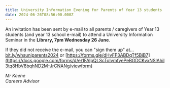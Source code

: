 ```yaml
---
title: University Information Evening for Parents of Year 13 students
date: 2024-06-26T08:56:00.000Z
---
```

An invitation has been sent by e-mail to all parents / caregivers of Year 13 students (and year 13 school e-mail) to attend a University Information Seminar in the **Library, 7pm Wednesday 26 June**.  

If they did not receive the e-mail, you can "sign them up" at...  
[bit.ly/whsuniparents2024](https://docs.google.com/forms/d/e/1FAIpQLScToIymfyePeBGDCKvxNSlAhil3tq8HbV8bqhND2M-JrCNANg/viewform) or [https://forms.gle/dHvFF3ABDqTf5BjB7](https://docs.google.com/forms/d/e/1FAIpQLScToIymfyePeBGDCKvxNSlAhil3tq8HbV8bqhND2M-JrCNANg/viewform)  

*Mr Keene  
Careers Advisor*
